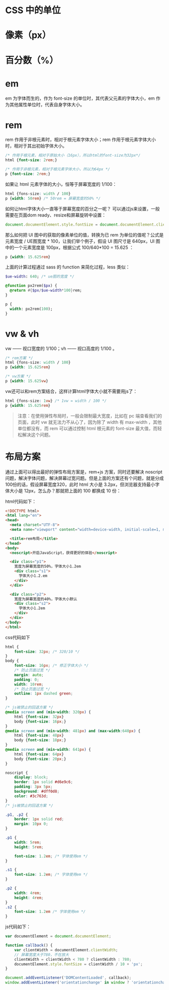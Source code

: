 # CSS 中的单位
# 像素（px）

# 百分数（%）

# em
em 为字体而生的，作为 font-size 的单位时，其代表父元素的字体大小，em 作为其他属性单位时，代表自身字体大小。

# rem
rem 作用于非根元素时，相对于根元素字体大小；rem 作用于根元素字体大小时，相对于其出初始字体大小。

``` css
/* 作用于根元素，相对于原始大小（16px），所以html的font-size为32px*/
html {font-size: 2rem;}

/* 作用于非根元素，相对于根元素字体大小，所以为64px */
p {font-size: 2rem;}
```

如果让 html 元素字体的大小，恒等于屏幕宽度的 1/100：

``` css
html {fons-size: width / 100}
p {width: 50rem} /* 50rem = 屏幕宽度的50% */
```

如何让html字体大小一直等于屏幕宽度的百分之一呢？ 可以通过js来设置，一般需要在页面dom ready、resize和屏幕旋转中设置：

``` js
document.documentElement.style.fontSize = document.documentElement.clientWidth / 100 + 'px';
```

那么如何把 UI 图中的获取的像素单位的值，转换为已 rem 为单位的值呢？公式是元素宽度 / UE图宽度 * 100，让我们举个例子，假设 UI 图尺寸是 640px，UI 图中的一个元素宽度是 100px，根据公式 100/640*100 = 15.625 ：

``` css
p {width: 15.625rem}
```

上面的计算过程通过 sass 的 function 来简化过程，less 类似：

``` sass
$ue-width: 640; /* ue图的宽度 */

@function px2rem($px) {
  @return #{$px/$ue-width*100}rem;
}

p {
  width: px2rem(100);
}
```

# vw & vh
vw —— 视口宽度的 1/100；vh —— 视口高度的 1/100 。

``` css
/* rem方案 */
html {fons-size: width / 100}
p {width: 15.625rem}

/* vw方案 */
p {width: 15.625vw}
```

vw还可以和rem方案结合，这样计算html字体大小就不需要用js了：

``` css
html {fons-size: 1vw} /* 1vw = width / 100 */
p {width: 15.625rem}
```

> 注意：在使用弹性布局时，一般会限制最大宽度，比如在 pc 端查看我们的页面，此时 vw 就无法力不从心了，因为除了 width 有 max-width ，其他单位都没有，而 rem 可以通过控制 html 根元素的 font-size 最大值，而轻松解决这个问题。

# 布局方案
通过上面可以得出最好的弹性布局方案是，rem+js 方案，同时还要解决 noscript 问题，解决字体问题，解决屏幕过宽问题。但是上面的方案还有个问题，就是分成100份的话，假设屏幕宽度320，此时 html 大小是 3.2px，但浏览器支持最小字体大小是 12px，怎么办？那就把上面的 100 都换成 10 份：

html代码如下：

``` html
<!DOCTYPE html>
<html lang="en">
<head>
  <meta charset="UTF-8">
  <meta name="viewport" content="width=device-width, initial-scale=1, maximum-scale=1">

  <title>rem布局</title>
</head>
<body>
  <noscript>开启JavaScript，获得更好的体验</noscript>

  <div class="p1">
    宽度为屏幕宽度的50%，字体大小1.2em
    <div class="s1">
      字体大小1.2.em
    </div>
  </div>

  <div class="p2">
    宽度为屏幕宽度的40%，字体大小默认
    <div class="s2">
      字体大小1.2em
    </div>
  </div>
</body>
</html>
```

css代码如下

``` css
html {
    font-size: 32px; /* 320/10 */
}
body {
    font-size: 16px; /* 修正字体大小 */
    /* 防止页面过宽 */
    margin: auto;
    padding: 0;
    width: 10rem;
    /* 防止页面过宽 */
    outline: 1px dashed green;
}

/* js被禁止的回退方案 */
@media screen and (min-width: 320px) {
    html {font-size: 32px}
    body {font-size: 16px;}
}
@media screen and (min-width: 481px) and (max-width:640px) {
    html {font-size: 48px}
    body {font-size: 18px;}
}
@media screen and (min-width: 641px) {
    html {font-size: 64px}
    body {font-size: 20px;}
}

noscript {
    display: block;
    border: 1px solid #d6e9c6;
    padding: 3px 5px;
    background: #dff0d8;
    color: #3c763d;
}
/* js被禁止的回退方案 */

.p1, .p2 {
    border: 1px solid red;
    margin: 10px 0;
}

.p1 {
    width: 5rem;
    height: 5rem;

    font-size: 1.2em; /* 字体使用em */
}

.s1 {
    font-size: 1.2em; /* 字体使用em */
}

.p2 {
    width: 4rem;
    height: 4rem;
}
.s2 {
    font-size: 1.2em /* 字体使用em */
}
```

js代码如下：

``` js
var documentElement = document.documentElement;

function callback() {
    var clientWidth = documentElement.clientWidth;
    // 屏幕宽度大于780，不在放大
    clientWidth = clientWidth < 780 ? clientWidth : 780;
    documentElement.style.fontSize = clientWidth / 10 + 'px';
}

document.addEventListener('DOMContentLoaded', callback);
window.addEventListener('orientationchange' in window ? 'orientationchange' : 'resize', callback);
```